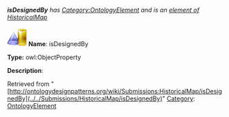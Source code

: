 ___isDesignedBy__ has [Category:OntologyElement](../../Category/OntologyElement "Category:OntologyElement") and is an [element of](../../Property/ElementOf "Property:ElementOf") [HistoricalMap](../../Submissions/HistoricalMap "Submissions:HistoricalMap")_


  




[![ObjectProperty](../../images/thumb/c/c3/ObjectProperty.gif/45px-ObjectProperty.gif)](../../Image/ObjectProperty.gif "ObjectProperty")
__Name__: isDesignedBy 


__Type:__ owl:ObjectProperty 


__Description__: 





Retrieved from "[http://ontologydesignpatterns.org/wiki/Submissions:HistoricalMap/isDesignedBy](../../Submissions/HistoricalMap/isDesignedBy)"
 [Category](http://ontologydesignpatterns.org/wiki/Special:Categories "Special:Categories"): [OntologyElement](../../Category/OntologyElement "Category:OntologyElement")